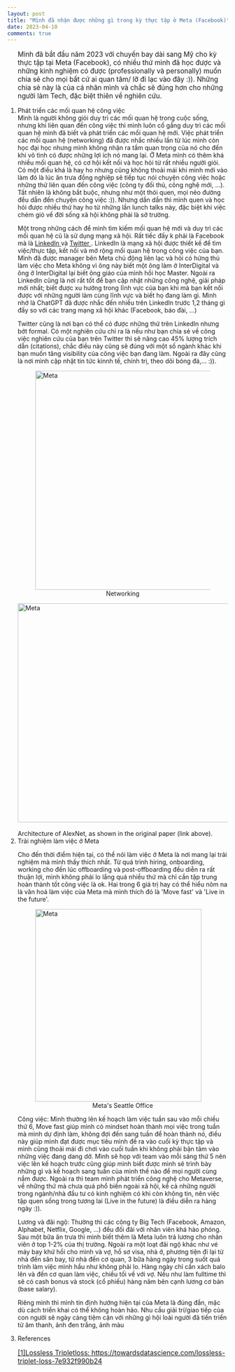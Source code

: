 ```yaml
---
layout: post
title: "Mình đã nhận được những gì trong kỳ thực tập ở Meta (Facebook)"
date: 2023-04-10
comments: true
---
```

<ol>
<p style="font-size:110%;">
  Mình đã bắt đầu năm 2023 với chuyến bay dài sang Mỹ cho kỳ thực tập tại Meta (Facebook), có nhiều thứ mình đã học được và những kinh nghiệm có được (professionally và personally) muốn chia sẻ cho mọi bất cứ ai quan tâm/ lỡ đi lạc vào đây :)). Những chia sẻ này là của cá nhân mình và chắc sẽ đúng hơn cho những người làm Tech, đặc biệt thiên về nghiên cứu.
</p>
  <li>
    Phát triển các mối quan hệ công việc
  </li>
Mình là người không giỏi duy trì các mối quan hệ trong cuộc sống, nhưng khi liên quan đến công việc thì mình luôn cố gắng duy trì các mối quan hệ mình đã biết và phát triển các mối quan hệ mới. Việc phát triển các mối quan hệ (networking) đã được nhắc nhiều lần từ lúc mình còn học đại học nhưng mình không nhận ra tầm quan trọng của nó cho đến khi vô tình có được những lợi ích nó mang lại. Ở Meta mình có thêm khá nhiều mối quan hệ, có cơ hội kết nối và học hỏi từ rất nhiều người giỏi. Có một điều khá là hay ho nhưng cũng không thoải mái khi mình mới vào làm đó là lúc ăn trưa đồng nghiệp sẽ tiếp tục nói chuyện công việc hoặc những thứ liên quan đến công việc (công ty đối thủ, công nghệ mới, ...). Tất nhiên là không bắt buộc, nhưng như một thói quen, mọi nẻo đường đều dẫn đến chuyện công việc :)). Nhưng dần dần thì mình quen và học hỏi được nhiều thứ hay ho từ những lần lunch talks này, đặc biệt khi việc chém gió về đời sống xã hội không phải là sở trường.

<p style="font-size:100%;">
Một trong những cách để mình tìm kiếm mối quan hệ mới và duy trì các mối quan hệ cũ là sử dụng mạng xã hội. Rất tiếc đấy k phải là Facebook mà là <a href="https://www.linkedin.com/in/dat-nguyen-457b90108"> LinkedIn </a> và <a href="https://twitter.com/DatTNguyenx"> Twitter </a>. LinkedIn là mạng xã hội được thiết kế để tìm việc/thực tập, kết nối và mở rộng mối quan hệ trong công việc của bạn. Mình đã được manager bên Meta chủ động liên lạc và hỏi có hứng thú làm việc cho Meta không vì ông này biết một ông làm ở InterDigital và ông ở InterDigital lại biết ông giáo của mình hồi học Master. Ngoài ra LinkedIn cũng là nơi rất tốt để bạn cập nhật những công nghệ, giải pháp mới nhất; biết được xu hướng trong lĩnh vực của bạn khi mà bạn kết nối được với những người làm cùng lĩnh vực và biết họ đang làm gì. Mình nhớ là ChatGPT đã được nhắc đến nhiều trên LinkedIn trước 1,2 tháng gì đấy so với các trang mạng xã hội khác (Facebook, báo đài, ...)
</p>


<p style="font-size:100%;">
Twitter cũng là nơi bạn có thể có được những thứ trên LinkedIn nhưng bớt formal. Có một nghiên cứu chỉ ra là nếu như bạn chia sẻ về công việc nghiên cứu của bạn trên Twitter thì sẽ nâng cao 45% lượng trích dẫn (citations), chắc điều này cũng sẽ đúng với một số ngành khác khi bạn muốn tăng visibility của công việc bạn đang làm.  Ngoài ra đây cũng là nơi mình cập nhật tin tức kinnh tế, chính trị, theo dõi bóng đá,...  :)). 
</p>
<figure>
 <img src='{{site.url}}/img/networking.jpeg' alt='Meta's Seattle Office' style="width:800px;height:500px;" class="center"
 />
 <figcaption>
  <center>
Networking
 </center>
 </figcaption>
</figure>

<div class="fig figcenter fighighlight">
  <img src='{{site.url}}/img/networking.jpeg' alt='Meta's Seattle Office' style="width:800px;height:500px;" class="center" >
  <div class="figcaption"><br> Architecture of AlexNet, as shown in the original paper (link above).<br>
  </div>
</div>


 <li>
    Trải nghiệm làm việc ở Meta
  </li>
<p style="font-size:100%;">
Cho đến thời điểm hiện tại, có thể nói làm việc ở Meta là nơi mang lại trải nghiệm mà mình thấy thích nhất. Từ quá trình hiring, onboarding, working cho đến lúc offboarding và post-offboarding đều diễn ra rất thuận lợi, mình không phải lo lắng quá nhiều thứ mà chỉ cần tập trung hoàn thành tốt công việc là ok. Hai trong 6 giá trị hay có thể hiểu nôm na là văn hoá làm việc của Meta mà mình thích đó là 'Move fast' và 'Live in the future'.

<figure>
 <img src='{{site.url}}/img/seattlemeta.png' alt='Meta's Seattle Office' style="width:380px;height:440px;" class="center"/>
 <figcaption>
  <center>
Meta's Seattle Office
 </center>
 </figcaption>
</figure>



<p style="font-size:100%;">
Công việc: Mình thường lên kế hoạch làm việc tuần sau vào mỗi chiều thứ 6, Move fast giúp mình có mindset hoàn thành mọi việc trong tuần mà mình dự định làm, không đợi đến sang tuần để hoàn thành nó, điều này giúp mình đạt được mục tiêu mình đề ra vào cuối kỳ thực tập và mình cũng thoải mái đi chơi vào cuối tuần khi không phải bận tâm vào những việc đang dang dở. Mình sẽ họp với team vào mỗi sáng thứ 5 nên việc lên kế hoạch trước cũng giúp mình biết được mình sẽ trình bày những gì và kế hoạch sang tuần của mình thế nào để mọi người cùng nắm được. Ngoài ra thì team mình phát triển công nghệ cho Metaverse, về những thứ mà chưa quá phổ biến ngoài xã hội, kể cả những người trong ngành/nhà đầu tư có kinh nghiệm có khi còn không tin, nên việc tập quen sống trong tương lai (Live in the future) là điều diễn ra hàng ngày :)). 
</p>
<p style="font-size:100%;">
Lương và đãi ngộ: Thường thì các công ty Big Tech (Facebook, Amazon, Alphabet, Netflix, Google, ...) đều đối đãi với nhân viên khá hào phóng. Sau một bữa ăn trưa thì mình biết thêm là Meta luôn trả lương cho nhân viên ở top 1-2% của thị trường. Ngoài ra một loạt đãi ngộ khác như vé máy bay khứ hồi cho mình và vợ, hồ sơ visa, nhà ở, phương tiện đi lại từ nhà đến sân bay, từ nhà đến cơ quan, 3 bữa hàng ngày trong suốt quá trình làm việc mình hầu như không phải lo. Hàng ngày chỉ cần xách balo lên và đến cơ quan làm việc, chiều tối về với vợ. Nếu như làm fulltime thì sẽ có cash bonus và stock (cổ phiếu) hàng năm bên cạnh lương cơ bản (base salary).
</p>

Riêng mình thì mình tin định hướng hiện tại của Meta là đúng đắn, mặc dù cách triển khai có thể không hoàn hảo. Nhu cầu giải trí/giao tiếp của con người sẽ ngày càng tiệm cận với những gì hội loài người đã tiến triển từ âm thanh, ảnh đen trắng, ảnh màu

<li>
  References
</li>



<p style="font-size:110%;"> 
<a href="https://towardsdatascience.com/lossless-triplet-loss-7e932f990b24">[1]Lossless Tripletloss: https://towardsdatascience.com/lossless-triplet-loss-7e932f990b24</a>  <br />

</ol>
